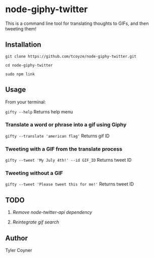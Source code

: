 # node-giphy-twitter

This is a command line tool for translating thoughts to GIFs, and then tweeting them!

## Installation

  `git clone https://github.com/tcoyze/node-giphy-twitter.git`

  `cd node-giphy-twitter`

  `sudo npm link`

## Usage
  From your terminal:

  `gifty --help`
  Returns help menu

### Translate a word or phrase into a gif using Giphy

  `gifty --translate 'american flag'`
  Returns gif ID

### Tweeting with a GIF from the translate process
  `gifty --tweet 'My July 4th!' --id GIF_ID`
  Returns tweet ID

### Tweeting without a GIF
  `gifty --tweet 'Please tweet this for me!'`
  Returns tweet ID
## TODO

  1. *Remove node-twitter-api dependency*

  2. *Reintegrate gif search*

## Author

Tyler Coyner
